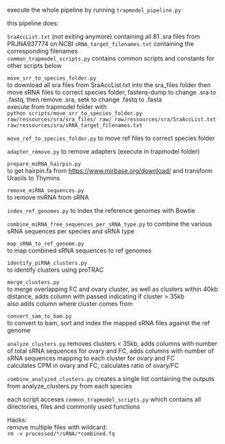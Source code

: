 execute the whole pipeline by running ```trapmodel_pipeline.py``` 



this pipeline does:  

```SraAccList.txt``` (not exiting anymore) containing all 81 .sra files from PRJNA937774 on NCBI
```sRNA_target_filenames.txt``` containing the corresponding filenames  
```common_trapmodel_scripts.py``` contains common scripts and constants for other scripts below  

```move_srr_to_species_folder.py```  
to download all sra files from SraAccList.txt into the sra_files folder
then move sRNA files to correct species folder, fasterq-dump to change .sra to .fastq, then remove .sra, setk to change .fastq to .fasta  
execute from trapmodel folder with  
```python scripts/move_srr_to_species_folder.py raw/ressources/sra/sra_files/ raw/ raw/ressources/sra/SraAccList.txt raw/ressources/sra/sRNA_target_filenames.txt```

```move_ref_to_species_folder.py``` 
to move ref files to correct species folder

```adapter_remove.py``` 
to remove adapters (execute in trapmodel folder)  

```prepare_miRNA_hairpin.py```  
to get hairpin.fa from https://www.mirbase.org/download/ and transform Uracils to Thymins  

```remove_miRNA_sequences.py```  
to remove miRNA from sRNA  

```index_ref_genomes.py``` 
to index the reference genomes with Bowtie  

```combine_miRNA_free_sequences_per_sRNA_type.py``` 
to combine the various sRNA sequences per species and sRNA type  

```map_sRNA_to_ref_genome.py```  
to map combined sRNA sequences to ref genomes  

```identify_piRNA_clusters.py```  
to identify clusters using proTRAC  

```merge_clusters.py```  
to merge overlapping FC and ovary cluster, as well as clusters within 40kb distance, adds column with passed indicating if cluster > 35kb  
also adds column where cluster comes from  

```convert_sam_to_bam.py```  
to convert to bam, sort and index the mapped sRNA files against the ref genome  

```analyze_clusters.py``` 
removes clusters < 35kb, adds columns with number of total sRNA sequences for ovary and FC, adds columns with number of sRNA sequences mapping to each cluster for ovary and FC  
calculates CPM in ovary and FC, calculates ratio of ovary/FC  

```combine_analyzed_clusters.py``` 
creates a single list containing the outputs from analyze_clusters.py from each species  

each script acceses ```common_trapmodel_scripts.py``` which contains all directories, files and commonly used functions  


Hacks:   
remove multiple files with wildcard:   
```rm -v processed/*/sRNA/*combined.fq```
